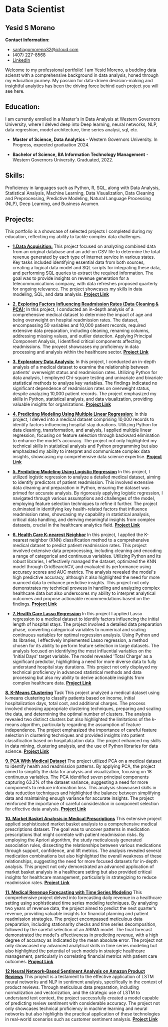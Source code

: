 # Data Scientist

## Yesid S Moreno

**Contact Information:** 

- [santiagomoreno32@icloud.com](mailto:santiagomoreno32@icloud.com) 
- (407) 227-8568 
- [LinkedIn](https://www.linkedin.com/in/yesid-moreno-883bb3181/)
  
Welcome to my professional portfolio! I am Yesid Moreno, a budding data scienst with a comprehensive background in data analysis, honed through my education journey. My passion for data-driven decision-making and insightful analytics has been the driving force behind each project you will see here.

## Education:

I am currently enrolled in a  Master's in Data Analysis at Western Governors University, where I delved deep into Deep learning, neural networks, NLP, data regreshion, model architecture, time series analysi, sql, etc. 

-  **Master of Science, Data Analytics** - Western Governors University. In Progress, expected graduation 2024.

-  **Bachelor of Science, BA Information Technology Management** - Western Governors University. Graduated, 2022.

  
## Skills:

Proficiency in languages such as Python, R, SQL, along with Data Analysis, Statistical Analysis, Machine Learning, Data Visualization, Data Cleaning and Preprocessing, Predictive Modeling, Natural Language Processing (NLP), Deep Learning, and Business Acumen.


## Projects:

This portfolio is a showcase of selected projects I completed during my education, reflecting my ability to tackle complex data challenges.


- [**1.Data Acquisition:**](Projects/Data_Aqcuisition.md)
This project focused on analyzing combined data from an original database and an add-on CSV file to determine the total revenue generated by each type of internet service in various states. Key tasks included identifying essential data from both sources, creating a logical data model and SQL scripts for integrating these data, and performing SQL queries to extract the required information. The goal was to provide insights on revenue generation for a telecommunications company, with data refreshes proposed quarterly for ongoing relevance. The project showcases my skills in data modeling, SQL, and data analysis.
[**Project Link**](Projects/Data_Aqcuisition.md)

- [**2. Exploring Factors Influencing Readmission Rates (Data Cleaning & PCA):**](Projects/Data_Cleaning.md)
In this project, I conducted an in-depth analysis of a comprehensive medical dataset to determine the impact of age and being overweight on hospital readmission rates. The dataset, encompassing 50 variables and 10,000 patient records, required extensive data preparation, including cleaning, renaming columns, addressing missing values, and outlier detection. Applying Principal Component Analysis, I identified critical components affecting readmissions. The proyect showcases my proficiency in data processing and analysis within the healthcare sector.
[**Project Link**](Projects/Data_Cleaning.md)

- [**3. Exploratory Data Analysis:**](Projects/Exploratory_DataAnalysis.md)
In this project, I conducted an in-depth analysis of a medical dataset to examine the relationship between patients' overweight status and readmission rates. Utilizing Python for data analysis, I employed Chi-square testing and univariate and bivariate statistical methods to analyze key variables. The findings indicated no significant dependence of readmission rates on overweight status, despite analyzing 10,000 patient records. The project emphasized my skills in Python, statistical analysis, and data visualization, providing valuable insights for organizations.
[**Project Link**](Projects/Exploratory_DataAnalysis.md)
  
- [**4. Predicting Modeling Using Multiple Linear Regression:**](Projects/Predictive_Modeling.md)
In this project, I delved into a medical dataset comprising 10,000 records to identify factors influencing hospital stay durations. Utilizing Python for data cleaning, transformation, and analysis, I applied multiple linear regression, focusing on feature selection through backward elimination to enhance the model's accuracy. The project not only highlighted my technical skills in statistical analysis and Python programming but also emphasized my ability to interpret and communicate complex data insights, showcasing my comprehensive data science expertise.
[**Project Link**](Projects/Predictive_Modeling.md)

- [**5. Predicting Modeling Using Logistic Regression**](Projects/Predicting_modeling2.md)
In this project, I utilized logistic regression to analyze a detailed medical dataset, aiming to identify predictors of patient readmission. This involved extensive data cleaning and preparation in Python, ensuring the dataset was primed for accurate analysis. By rigorously applying logistic regression, I navigated through various assumptions and challenges of the model, employing feature selection techniques to refine it further. The project culminated in identifying key health-related factors that influence readmission rates, showcasing my capability in statistical analysis, critical data handling, and deriving meaningful insights from complex datasets, crucial in the healthcare analytics field.
[**Project Link**](Projects/Predicting_modeling2.md)

- [**6. Health Care K-nearest Neighbor**](Projects/Data_Mining.md)
In this project, I applied the K-nearest neighbor (KNN) classification method to a comprehensive medical dataset to predict patient readmission rates. This project involved extensive data preprocessing, including cleaning and encoding a range of categorical and continuous variables. Utilizing Python and its robust libraries, I effectively managed the dataset, optimized the KNN model through GridSearchCV, and evaluated its performance using accuracy scores and AUC metrics. The analysis revealed the model's high predictive accuracy, although it also highlighted the need for more nuanced data to enhance predictive insights. This project not only demonstrates my technical prowess in handling and analyzing complex healthcare data but also underscores my ability to interpret analytical outcomes and propose actionable recommendations based on the findings.
[**Project Link**](Projects/Data_Mining.md)

- [**7. Health Care Lasso Regression**](Projects/data_mining2.md)
In this project I applied Lasso regression to a medical dataset to identify factors influencing the initial length of hospital stays. The project involved a detailed data preparation phase, converting categorical variables to numerical and scaling continuous variables for optimal regression analysis. Using Python and its libraries, I effectively implemented Lasso regression, a method chosen for its ability to perform feature selection in large datasets. The analysis focused on identifying the most influential variables on the 'Initial Days' target variable. The model revealed 'Total Charge' as a significant predictor, highlighting a need for more diverse data to fully understand hospital stay durations. This project not only displayed my technical proficiency in advanced statistical methods and data processing but also my ability to derive actionable insights from complex healthcare data.
[**Project Link**](Projects/data_mining2.md)

[**8. K-Means Clustering**](Projects/d212-1-kmeansCusterin.md)
Task This project analyzed a medical dataset using k-means clustering to classify patients based on income, initial hospitalization days, total cost, and additional charges. The process involved choosing appropriate clustering techniques, preparing and scaling the data, and determining the optimal number of clusters. The analysis revealed two distinct clusters but also highlighted the limitations of the k-means algorithm, particularly regarding the assumption of feature independence. The project emphasized the importance of careful feature selection in clustering techniques and provided insights into patient classification based on hospitalization data. The project enhanced my skills in data mining, clustering analysis, and the use of Python libraries for data science.
[**Project Link**](Projects/d212-1-kmeansCusterin.md)

[**9. PCA With Medical Dataset**](Projects/d212-2.md)
The project utilized PCA on a medical dataset to identify health and readmission patterns. By applying PCA, the project aimed to simplify the data for analysis and visualization, focusing on 18 continuous variables. The PCA identified seven principal components capturing 63.2% of the dataset variance, suggesting a need for more components to reduce information loss. This analysis showcased skills in data reduction techniques and highlighted the balance between simplifying data and maintaining enough variance for accurate insights. The project reinforced the importance of careful consideration in component selection for effective data analysis.
[**Project Link**](Projects/d212-2.md)

[**10. Market Basket Analysis in Medical Prescriptions**](Projects/d212-3.md)
This extensive project applied sophisticated market basket analysis to a comprehensive medical prescriptions dataset. The goal was to uncover patterns in medication prescriptions that might correlate with patient readmission risks. By employing the Apriori algorithm, the study meticulously generated association rules, dissecting the relationships between various medications through support, confidence, and lift metrics. The analysis revealed several medication combinations but also highlighted the overall weakness of these relationships, suggesting the need for more focused datasets for in-depth analysis. This project not only demonstrated an advanced application of market basket analysis in a healthcare setting but also provided critical insights for healthcare management, particularly in strategizing to reduce readmission rates.
[**Project Link**](Projects/d212-3.md)

[**11. Medical Revenue Forecasting with Time Series Modeling**](Projects/d213-1.md)
This comprehensive project delved into forecasting daily revenue in a healthcare setting using sophisticated time series modeling techniques. By analyzing two years of revenue data, the project aimed to predict the next quarter’s revenue, providing valuable insights for financial planning and patient readmission strategies. The project encompassed meticulous data preparation, including stationarity checks and time series decomposition, followed by the careful selection of an ARIMA model. The final forecast demonstrated the model's effectiveness in predicting revenue, with a high degree of accuracy as indicated by the mean absolute error. The project not only showcased my advanced analytical skills in time series modeling but also highlighted the potential of such models in strategic healthcare management, particularly in correlating financial metrics with patient care outcomes.
[**Project Link**](Projects/d213-1.md)

[**12 Neural Network-Based Sentiment Analysis on Amazon Product Reviews**](Projects/d213-2.md)
This project is a testament to the effective application of LSTM neural networks and NLP in sentiment analysis, specifically in the context of product reviews. Through meticulous data preparation, including normalization and vectorization, and the strategic use of LSTM to understand text context, the project successfully created a model capable of predicting review sentiment with considerable accuracy. The project not only showcases technical proficiency in machine learning and neural networks but also highlights the practical application of these technologies in real-world scenarios such as customer sentiment analysis.
[**Project Link**](Projects/d213-2.md)

